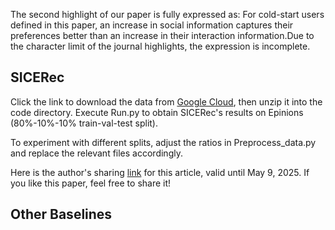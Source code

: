 The second highlight of our paper is fully expressed as: For cold-start users defined in this paper, an increase in social information captures their preferences better than an increase in their interaction information.Due to the character limit of the journal highlights, the expression is incomplete.
## SICERec
 Click the link to download the data from [Google Cloud](https://drive.google.com/file/d/1BLkqJZXzDc3AoHzJJ_LFqk6CCwRbIOo4/view?usp=sharing), then unzip it into the code directory. Execute Run.py to obtain SICERec's results on Epinions (80%-10%-10% train-val-test split).
 
 To experiment with different splits, adjust the ratios in Preprocess_data.py and replace the relevant files accordingly.
 
 Here is the author's sharing [link](https://authors.elsevier.com/a/1ko523PiGTXFEZ) for this article, valid until May 9, 2025. If you like this paper, feel free to share it!
## Other Baselines

